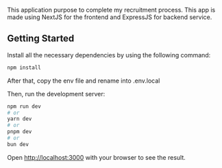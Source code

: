 This application purpose to complete my recruitment process. This app is made using NextJS for the frontend and ExpressJS for backend service.

## Getting Started

Install all the necessary dependencies by using the following command:

```bash
npm install
```

After that, copy the env file and rename into .env.local

Then, run the development server:

```bash
npm run dev
# or
yarn dev
# or
pnpm dev
# or
bun dev
```

Open [http://localhost:3000](http://localhost:3000) with your browser to see the result.
